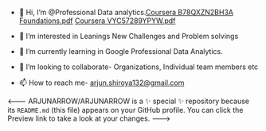 - 👋 Hi, I’m @Professional Data analytics.[Coursera B78QXZN2BH3A Foundations.pdf](https://github.com/ARJUNARROW/ARJUNARROW/files/7575866/Coursera.B78QXZN2BH3A.Foundations.pdf)
[Coursera VYC57289YPYW.pdf](https://github.com/ARJUNARROW/ARJUNARROW/files/7575869/Coursera.VYC57289YPYW.pdf)

- 👀 I’m interested in Leanings New Challenges and Problem solvings   
- 🌱 I’m currently learning in Google Professional Data Analytics.
- 💞️ I’m looking to collaborate- Organizations, Individual team members etc
- 📫 How to reach me- arjun.shiroya132@gmail.com

 <---
ARJUNARROW/ARJUNARROW is a ✨ special ✨ repository because its `README.md` (this file) appears on your GitHub profile.
You can click the Preview link to take a look at your changes.
--->
